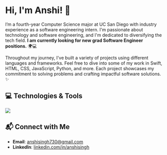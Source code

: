 # Hi, I'm Anshi! 👾

I’m a fourth-year Computer Science major at UC San Diego with industry experience as a software engineering intern. I'm passionate about technology and software engineering, and I'm dedicated to diversifying the tech field. **I am currently looking for new grad Software Engineer positions.** 🌍💻

Throughout my journey, I've built a variety of projects using different languages and frameworks. Feel free to dive into some of my work in Swift, HTML, CSS, JavaScript, Python, and more. Each project showcases my commitment to solving problems and crafting impactful software solutions. ✨

## 💻 Technologies & Tools
<img src="https://skillicons.dev/icons?i=cpp,cs,py,java,ts,js,swift,html,css,vue,nodejs,flask,git,github,azure,docker,postgres,dynamodb,aws,selenium,figma,vscode,jest" />

## 📬 Connect with Me
- **Email**: [anshisingh730@gmail.com](mailto:anshisingh730@gmail.com)
- **LinkedIn**: [linkedin.com/in/anshisingh](https://linkedin.com/in/anshisingh)

